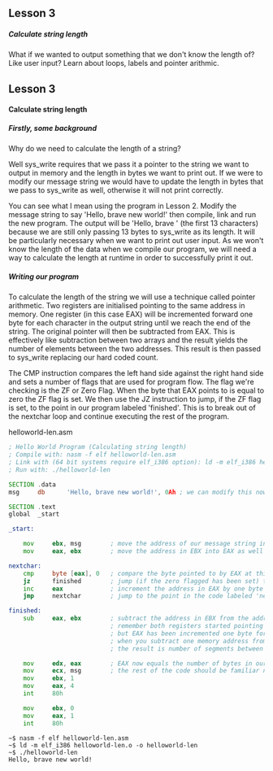 ## Lesson 3

##### Calculate string length

What if we wanted to output something that we don't know the length of? Like user input? Learn about loops, labels and pointer arithmic.

<!-- more -->

## Lesson 3

#### Calculate string length

##### Firstly, some background

Why do we need to calculate the length of a string?

Well sys_write requires that we pass it a pointer to the string we want to output in memory and the length in bytes we want to print out.  If we were to modify our message string we would have to update the length in bytes that we pass to sys_write as well, otherwise it will not print correctly.

You can see what I mean using the program in Lesson 2.  Modify the message string to say 'Hello, brave new world!' then compile, link and run the new program.  The output will be 'Hello, brave ' (the first 13 characters) because we are still only passing 13 bytes to sys_write as its length.  It will be particularly necessary when we want to print out user input.  As we won't know the length of the data when we compile our program, we will need a way to calculate the length at runtime in order to successfully print it out.

##### Writing our program

To calculate the length of the string we will use a technique called pointer arithmetic.  Two registers are initialised pointing to the same address in memory.  One register (in this case EAX) will be incremented forward one byte for each character in the output string until we reach the end of the string.  The original pointer will then be subtracted from EAX.  This is effectively like subtraction between two arrays and the result yields the number of elements between the two addresses. This result is then passed to sys_write replacing our hard coded count.

The CMP instruction compares the left hand side against the right hand side and sets a number of flags that are used for program flow.  The flag we're checking is the ZF or Zero Flag.  When the byte that EAX points to is equal to zero the ZF flag is set.  We then use the JZ instruction to jump, if the ZF flag is set, to the point in our program labeled 'finished'. This is to break out of the nextchar loop and continue executing the rest of the program.

helloworld-len.asm

```asm
; Hello World Program (Calculating string length)
; Compile with: nasm -f elf helloworld-len.asm
; Link with (64 bit systems require elf_i386 option): ld -m elf_i386 helloworld-len.o -o helloworld-len
; Run with: ./helloworld-len

SECTION .data
msg     db      'Hello, brave new world!', 0Ah ; we can modify this now without having to update anywhere else in the program

SECTION .text
global  _start

_start:

    mov     ebx, msg        ; move the address of our message string into EBX
    mov     eax, ebx        ; move the address in EBX into EAX as well (Both now point to the same segment in memory)

nextchar:
    cmp     byte [eax], 0   ; compare the byte pointed to by EAX at this address against zero (Zero is an end of string delimiter)
    jz      finished        ; jump (if the zero flagged has been set) to the point in the code labeled 'finished'
    inc     eax             ; increment the address in EAX by one byte (if the zero flagged has NOT been set)
    jmp     nextchar        ; jump to the point in the code labeled 'nextchar'

finished:
    sub     eax, ebx        ; subtract the address in EBX from the address in EAX
                            ; remember both registers started pointing to the same address (see line 15)
                            ; but EAX has been incremented one byte for each character in the message string
                            ; when you subtract one memory address from another of the same type
                            ; the result is number of segments between them - in this case the number of bytes

    mov     edx, eax        ; EAX now equals the number of bytes in our string
    mov     ecx, msg        ; the rest of the code should be familiar now
    mov     ebx, 1
    mov     eax, 4
    int     80h

    mov     ebx, 0
    mov     eax, 1
    int     80h
```

```
~$ nasm -f elf helloworld-len.asm
~$ ld -m elf_i386 helloworld-len.o -o helloworld-len
~$ ./helloworld-len
Hello, brave new world!
```
